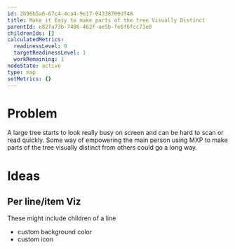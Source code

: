 ```yaml
---
id: 2b96b5a6-67c4-4ca4-9e17-04338700df48
title: Make it Easy to make parts of the tree Visually Distinct
parentId: e82fa73b-7486-462f-ae5b-fe6f6fcc71e0
childrenIds: []
calculatedMetrics:
  readinessLevel: 0
  targetReadinessLevel: 1
  workRemaining: 1
nodeState: active
type: map
setMetrics: {}
---
```

# Problem

A large tree starts to look really busy on screen and can be hard to scan or read quickly. Some way of empowering the main person using MXP to make parts of the tree visually distinct from others could go a long way.

# Ideas

## Per line/item Viz

These might include children of a line

- custom background color
- custom icon